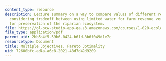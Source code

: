 ```yaml
---
content_type: resource
description: Lecture summary on a way to compare values of different resource uses
  considering tradeoff between using limited water for farm revenue versus using water
  for preservation of the riparian ecosystem.
file: https://ol-ocw-studio-app-qa.s3.amazonaws.com/courses/1-020-ecology-ii-engineering-for-sustainability-spring-2008/72600bfcad4aa6c8202148d7d49d9209_lec20.pdf
file_type: application/pdf
parent_uid: 2bb5b4f5-59b6-0424-b61d-8b6f049d1e7c
resourcetype: Document
title: Multiple Objectives, Pareto Optimality
uid: 72600bfc-ad4a-a6c8-2021-48d7d49d9209
---
```

